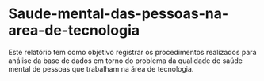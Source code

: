 # Saude-mental-das-pessoas-na-area-de-tecnologia
Este relatório tem como objetivo registrar os procedimentos realizados para análise da base de dados em torno do problema da qualidade de saúde mental de pessoas que trabalham na área de tecnologia.
